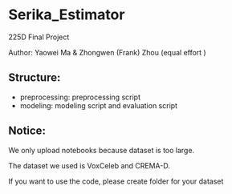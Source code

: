# Serika_Estimator
225D Final Project

Author: Yaowei Ma & Zhongwen (Frank) Zhou   (equal effort )
## Structure:
- preprocessing: preprocessing script
- modeling: modeling script and evaluation script
## Notice:
We only upload notebooks because dataset is too large.

The dataset we used is VoxCeleb and CREMA-D.

If you want to use the code, please create folder for your dataset
